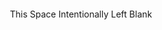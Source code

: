   <br />
  <br />
  <br />
  <br />
  <br />
  <br />
<p align="center">This Space Intentionally Left Blank</p>


